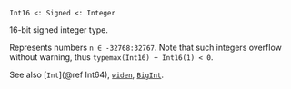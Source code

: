 ```
Int16 <: Signed <: Integer
```

16-bit signed integer type.

Represents numbers `n ∈ -32768:32767`. Note that such integers overflow without warning, thus `typemax(Int16) + Int16(1) < 0`.

See also [`Int`](@ref Int64), [`widen`](@ref), [`BigInt`](@ref).
